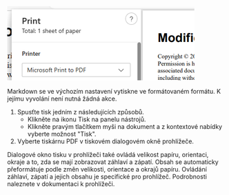 ![](./print-pdf.png)

Markdown se ve výchozím nastavení vytiskne ve formátovaném formátu. K jejímu vyvolání není nutná žádná akce. 

1. Spusťte tisk jedním z následujících způsobů.
	- Klikněte na ikonu Tisk na panelu nástrojů.
	- Klikněte pravým tlačítkem myši na dokument a z kontextové nabídky vyberte možnost "Tisk".
2. Vyberte tiskárnu PDF v tiskovém dialogovém okně prohlížeče. 

Dialogové okno tisku v prohlížeči také ovládá velikost papíru, orientaci, okraje a to, zda se mají zobrazovat záhlaví a zápatí. Obsah se automaticky přeformátuje podle změn velikosti, orientace a okrajů papíru. Ovládání záhlaví, zápatí a jejich obsahu je specifické pro prohlížeč. Podrobnosti naleznete v dokumentaci k prohlížeči.